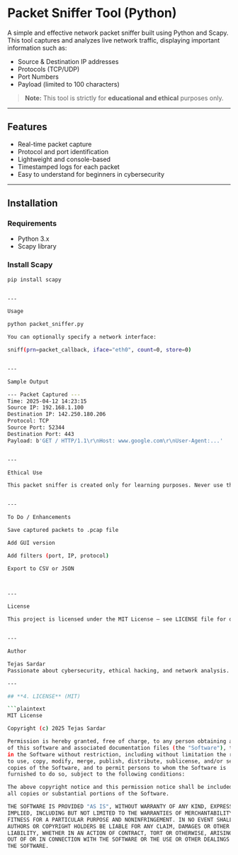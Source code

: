 # Packet Sniffer Tool (Python)

A simple and effective network packet sniffer built using Python and Scapy. This tool captures and analyzes live network traffic, displaying important information such as:

- Source & Destination IP addresses
- Protocols (TCP/UDP)
- Port Numbers
- Payload (limited to 100 characters)

> **Note:** This tool is strictly for **educational and ethical** purposes only.

---

## Features

- Real-time packet capture
- Protocol and port identification
- Lightweight and console-based
- Timestamped logs for each packet
- Easy to understand for beginners in cybersecurity

---

## Installation

### Requirements

- Python 3.x
- Scapy library

### Install Scapy

```bash
pip install scapy


---

Usage

python packet_sniffer.py

You can optionally specify a network interface:

sniff(prn=packet_callback, iface="eth0", count=0, store=0)


---

Sample Output

--- Packet Captured ---
Time: 2025-04-12 14:23:15
Source IP: 192.168.1.100
Destination IP: 142.250.180.206
Protocol: TCP
Source Port: 52344
Destination Port: 443
Payload: b'GET / HTTP/1.1\r\nHost: www.google.com\r\nUser-Agent:...'


---

Ethical Use

This packet sniffer is created only for learning purposes. Never use this tool on networks you do not own or have explicit permission to analyze. Unauthorized monitoring is illegal and unethical.


---

To Do / Enhancements

Save captured packets to .pcap file

Add GUI version

Add filters (port, IP, protocol)

Export to CSV or JSON



---

License

This project is licensed under the MIT License – see LICENSE file for details.


---

Author

Tejas Sardar
Passionate about cybersecurity, ethical hacking, and network analysis.

---

## **4. LICENSE** (MIT)

```plaintext
MIT License

Copyright (c) 2025 Tejas Sardar

Permission is hereby granted, free of charge, to any person obtaining a copy
of this software and associated documentation files (the "Software"), to deal
in the Software without restriction, including without limitation the rights  
to use, copy, modify, merge, publish, distribute, sublicense, and/or sell      
copies of the Software, and to permit persons to whom the Software is          
furnished to do so, subject to the following conditions:                        

The above copyright notice and this permission notice shall be included in     
all copies or substantial portions of the Software.                            

THE SOFTWARE IS PROVIDED "AS IS", WITHOUT WARRANTY OF ANY KIND, EXPRESS OR     
IMPLIED, INCLUDING BUT NOT LIMITED TO THE WARRANTIES OF MERCHANTABILITY,       
FITNESS FOR A PARTICULAR PURPOSE AND NONINFRINGEMENT. IN NO EVENT SHALL THE    
AUTHORS OR COPYRIGHT HOLDERS BE LIABLE FOR ANY CLAIM, DAMAGES OR OTHER         
LIABILITY, WHETHER IN AN ACTION OF CONTRACT, TORT OR OTHERWISE, ARISING FROM,  
OUT OF OR IN CONNECTION WITH THE SOFTWARE OR THE USE OR OTHER DEALINGS IN      
THE SOFTWARE.
